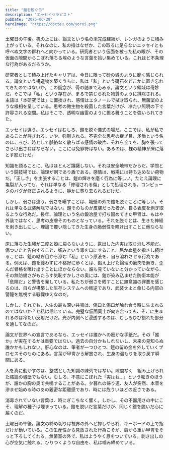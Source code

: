 ```yaml
---
title: "鎧を脱ぐ日"
description: "エッセイセラピスト"
pubDate: "2025-06-28"
heroImage: "https://docteu.com/yoroi.png"
---
```


土曜日の午後。机の上には、論文という名の未完成建築が、レンガのように積み上がっている。それなのに、私の指はなぜか、この取るに足らないエッセイとも呼べぬ文字の群れへと向かっている。研究者という仮面を被った私の眼が、その仮面の隙間からこぼれ落ちる埃のような言葉を拾い集めている。これほど不条理な行為があるだろうか。

研究者として積み上げたキャリアは、今日に限って砂の城のように脆く感じられる。論文という構造物を築くうちに、私は「私」という礎石をどこかに置き忘れてきたのではないか。この疑念が、骨の髄まで沁みる。論文という領域は奇妙だ。そこでは「私」という存在が、まるで禁じられた物質のように排除される。主語は「本研究では」に置換され、感情はエタノールで拭き取られ、無菌室のような様相を呈している。思考の微生物を殺菌した言葉だけが、冷たい照明の下で許容される空間。私はそこで、透明な幽霊のように振る舞うことを強いられてきた。

エッセイは違う。エッセイはむしろ、鎧を脱ぐ儀式の場だ。ここでは、私が私であることが許される。いや、強制される。不完全な思考の継ぎ目、矛盾という名のほころび、時として脈絡なく散らばる感情の破片、それら全てを、胸を張ってさらけ出さねばならない。ここには免罪符はない。あるのは、裸の精神が床に落とす影だけだ。

知識を語ることに、私はほとんど躊躇しない。それは安全地帯だからだ。学問という闘技場では、論理が剣であり盾である。感情は、戦場には持ち込めない荷物だ。「正しさ」を主張することは、鎧の輝きを磨く行為に等しい。たとえ論理に亀裂が入っても、それは単なる「修理される傷」として処理される。コンピュータのバグが修正されるように、静かに葬り去られるだけだ。

しかし、弱さは違う。弱さを曝すことは、城壁の外で鎧を脱ぐことに等しい。それは単なる武装解除ではない。鎧そのものが皮膚だった者が、自ら表皮を剥ぎ取るような行為だ。長年、論理という名の鍛冶屋で打ち固めてきた甲冑は、もはや外装ではなく、思考の皮膚そのものとなっている。それを脱ぐとは、生きた神経を剥き出しにし、理論で覆い隠してきた生身の脆弱性を晒け出すことに他ならない。

床に落ちた生卵が二度と殻に戻らないように、露出した内実は取り消し不能だ。傷ついたと告白すること、妬みという毒を口にすること、届かぬ星を指さし続けることは、鎧の継ぎ目から滲む「私」という原液を、自ら溢れさせる行為である。例えば、鎧を纏わずに不格好に歩くとは、鍛え上げた論理の筋肉を解き、歪んだ骨格を曝け出すことにほかならない。誰も見ていないと分かっていながら、その無防備さがもたらす気恥ずかしさの奥には、鎧が染み込ませた防衛本能が「危険だ」と警告を発している。私たちが弱さを晒すことに無意識の罪悪を感じるのは、自らが構築した生存システムへの叛逆であり、武装せよと命じる内部の警鐘を無視する戦慄ゆえなのだ。

しかし、それでも、人生の最も深い共鳴は、傷口と傷口が触れ合う時に生まれるのではないか？と私は信じている。完璧な仮面同士が向き合っても、そこに生まれるのは冷たい反射だけだ。光が内側へと浸透するのは、むしろひび割れた部分を通してなのだ。

論文が世界への宣言であるなら、エッセイは誰かへの密かな手紙だ。その「誰か」が実在するかは重要ではない。過去の自分かもしれないし、未来の見知らぬ誰かかもしれない。肝心なのは、筆者が一つひとつ、鎧の留め金を外していくプロセスそのものにある。言葉が甲冑から解放され、生身の温もりを取り戻す瞬間にある。

人を真に動かすのは、整然とした知識の陳列ではない。隙間なく　組み上げられた結論の城壁でもない。むしろ、不意にこぼれた「実はね…」という呟きのほうが、誰かの胸の奥で共鳴することがある。夕暮れの帰り道、友人が突然、本音を滲ませ始める時のあの親密な距離感であり、時には危ういほどの近さである。

消毒されていない言葉は、時にぎこちなく響く。しかし、その不器用さの中にこそ、理解の種子は埋まっている。鎧を脱いだ言葉だけが、同じく鎧を脱いだ心に届くのだ。

土曜日の午後。論文の締め切りは視界の外へと押しやられ、キーボードの上で指だけが動いている。この生産性から見放された行為こそが、肩から重い甲冑をそっと下ろしてくれる。無菌室の外で、私はようやく息をついている。剥き出しの心が空気に触れる。ひりつくような自由を、私は噛み締めている。
